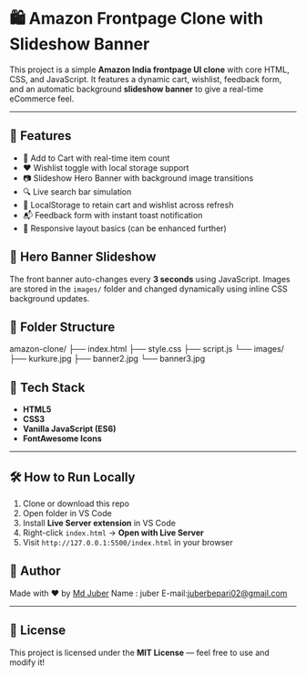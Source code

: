 # 🛍️ Amazon Frontpage Clone with Slideshow Banner

This project is a simple **Amazon India frontpage UI clone** with core HTML, CSS, and JavaScript. It features a dynamic cart, wishlist, feedback form, and an automatic background **slideshow banner** to give a real-time eCommerce feel.

---

## 🚀 Features

- 🛒 Add to Cart with real-time item count
- ❤️ Wishlist toggle with local storage support
- 📷 Slideshow Hero Banner with background image transitions
- 🔍 Live search bar simulation
- 🧠 LocalStorage to retain cart and wishlist across refresh
- 📬 Feedback form with instant toast notification
- 📱 Responsive layout basics (can be enhanced further)

## 📸 Hero Banner Slideshow

The front banner auto-changes every **3 seconds** using JavaScript. Images are stored in the `images/` folder and changed dynamically using inline CSS background updates.

## 📁 Folder Structure

amazon-clone/
├── index.html
├── style.css
├── script.js
└── images/
├── kurkure.jpg
├── banner2.jpg
└── banner3.jpg

## 🔧 Tech Stack

- **HTML5**
- **CSS3**
- **Vanilla JavaScript (ES6)**
- **FontAwesome Icons**

---

## 🛠️ How to Run Locally

1. Clone or download this repo
2. Open folder in VS Code
3. Install **Live Server extension** in VS Code
4. Right-click `index.html` → **Open with Live Server**
5. Visit `http://127.0.0.1:5500/index.html` in your browser

## 🙌 Author

Made with ❤️ by [Md Juber](https://github.com/mdjuber-dev)
Name : juber
E-mail:juberbepari02@gmail.com

---

## 📄 License

This project is licensed under the **MIT License** — feel free to use and modify it!
